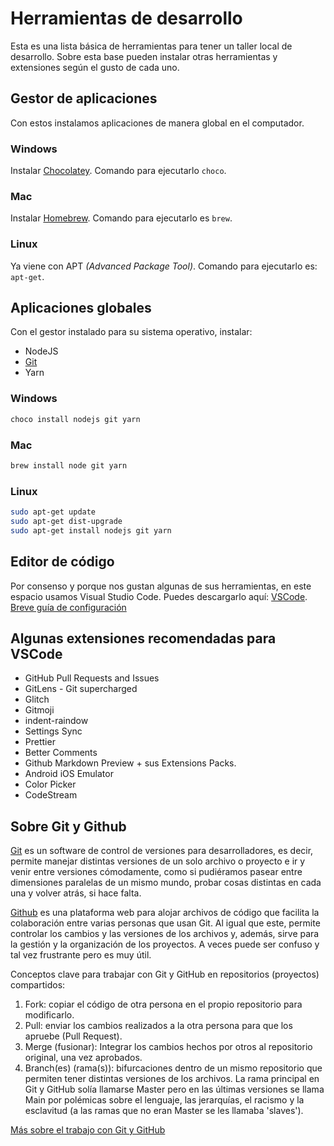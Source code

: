 # Herramientas de desarrollo

Esta es una lista básica de herramientas para tener un taller local de desarrollo. Sobre esta base pueden instalar otras herramientas y extensiones según el gusto de cada uno.

## Gestor de aplicaciones

Con estos instalamos aplicaciones de manera global en el computador.

### Windows

Instalar [Chocolatey](https://chocolatey.org/install). Comando para ejecutarlo `choco`.

### Mac

Instalar [Homebrew](https://brew.sh/). Comando para ejecutarlo es `brew`.

### Linux

Ya viene con APT _(Advanced Package Tool)_. Comando para ejecutarlo es: `apt-get`.

## Aplicaciones globales

Con el gestor instalado para su sistema operativo, instalar:

- NodeJS
- [Git](#sobre-git-y-github)
- Yarn

### Windows

```bash
choco install nodejs git yarn
```

### Mac

```bash
brew install node git yarn
```

### Linux

```bash
sudo apt-get update
sudo apt-get dist-upgrade
sudo apt-get install nodejs git yarn
```

## Editor de código

Por consenso y porque nos gustan algunas de sus herramientas, en este espacio usamos Visual Studio Code. Puedes descargarlo aquí: [VSCode](https://code.visualstudio.com/).
[Breve guía de configuración]('/tutoriales/vscode.md')

## Algunas extensiones recomendadas para VSCode

- GitHub Pull Requests and Issues
- GitLens - Git supercharged
- Glitch
- Gitmoji
- indent-raindow
- Settings Sync
- Prettier
- Better Comments
- Github Markdown Preview + sus Extensions Packs.
- Android iOS Emulator
- Color Picker
- CodeStream

## Sobre Git y Github

[Git](https://git-scm.com/) es un software de control de versiones para desarrolladores, es decir, permite manejar distintas versiones de un solo archivo o proyecto e ir y venir entre versiones cómodamente, como si pudiéramos pasear entre dimensiones paralelas de un mismo mundo, probar cosas distintas en cada una y volver atrás, si hace falta. 

[Github](https://github.com/) es una plataforma web para alojar archivos de código que facilita la colaboración entre varias personas que usan Git. Al igual que este, permite controlar los cambios y las versiones de los archivos y, además, sirve para la gestión y la organización de los proyectos. A veces puede ser confuso y tal vez frustrante pero es muy útil. 

Conceptos clave para trabajar con Git y GitHub en repositorios (proyectos) compartidos:

1. Fork: copiar el código de otra persona en el propio repositorio para modificarlo.
2. Pull: enviar los cambios realizados a la otra persona para que los apruebe (Pull Request). 
3. Merge (fusionar): Integrar los cambios hechos por otros al repositorio original, una vez aprobados.
4. Branch(es) (rama(s)): bifurcaciones dentro de un mismo repositorio que permiten tener distintas versiones de los archivos. La rama principal en Git y GitHub solía llamarse Master pero en las últimas versiones se llama Main por polémicas sobre el lenguaje, las jerarquías, el racismo y la esclavitud (a las ramas que no eran Master se les llamaba 'slaves'). 

[Más sobre el trabajo con Git y GitHub]('/tutoriales/git-github/guia_breve.md')
